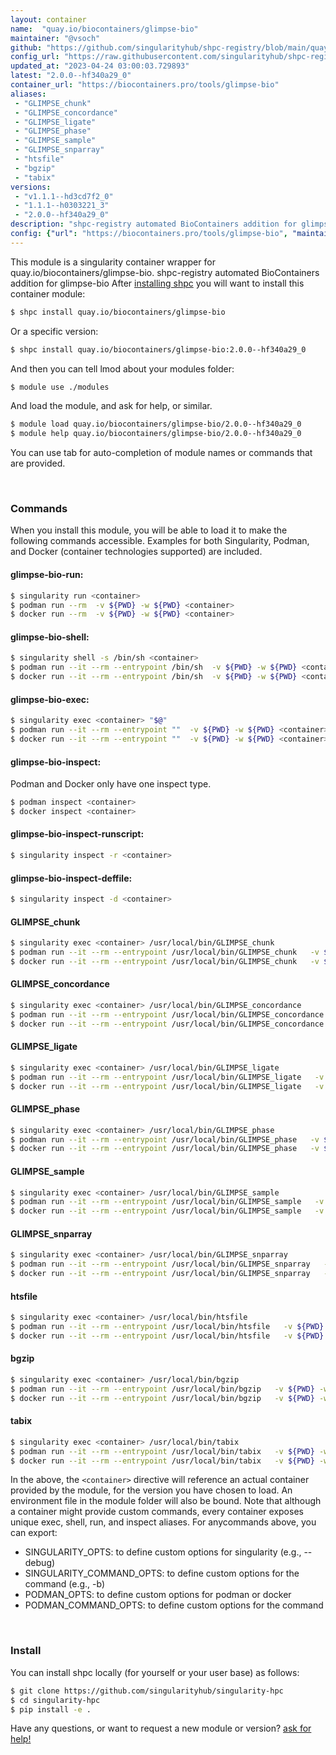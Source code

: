 ```yaml
---
layout: container
name:  "quay.io/biocontainers/glimpse-bio"
maintainer: "@vsoch"
github: "https://github.com/singularityhub/shpc-registry/blob/main/quay.io/biocontainers/glimpse-bio/container.yaml"
config_url: "https://raw.githubusercontent.com/singularityhub/shpc-registry/main/quay.io/biocontainers/glimpse-bio/container.yaml"
updated_at: "2023-04-24 03:00:03.729893"
latest: "2.0.0--hf340a29_0"
container_url: "https://biocontainers.pro/tools/glimpse-bio"
aliases:
 - "GLIMPSE_chunk"
 - "GLIMPSE_concordance"
 - "GLIMPSE_ligate"
 - "GLIMPSE_phase"
 - "GLIMPSE_sample"
 - "GLIMPSE_snparray"
 - "htsfile"
 - "bgzip"
 - "tabix"
versions:
 - "v1.1.1--hd3cd7f2_0"
 - "1.1.1--h0303221_3"
 - "2.0.0--hf340a29_0"
description: "shpc-registry automated BioContainers addition for glimpse-bio"
config: {"url": "https://biocontainers.pro/tools/glimpse-bio", "maintainer": "@vsoch", "description": "shpc-registry automated BioContainers addition for glimpse-bio", "latest": {"2.0.0--hf340a29_0": "sha256:7fdd7991f5d4374027df25b73c0b3ddf8de8b8e3562254dbd4aeff1d999794a6"}, "tags": {"v1.1.1--hd3cd7f2_0": "sha256:31ea0d60db8f22d95c3d6cc8c4ca3899e7c4ee659169a00b93ba7c0e0fd1a207", "1.1.1--h0303221_3": "sha256:bd344086b0116b07dfe588efa3fc9bb112ab5cd942409c9d18b1c733178f9bc5", "2.0.0--hf340a29_0": "sha256:7fdd7991f5d4374027df25b73c0b3ddf8de8b8e3562254dbd4aeff1d999794a6"}, "docker": "quay.io/biocontainers/glimpse-bio", "aliases": {"GLIMPSE_chunk": "/usr/local/bin/GLIMPSE_chunk", "GLIMPSE_concordance": "/usr/local/bin/GLIMPSE_concordance", "GLIMPSE_ligate": "/usr/local/bin/GLIMPSE_ligate", "GLIMPSE_phase": "/usr/local/bin/GLIMPSE_phase", "GLIMPSE_sample": "/usr/local/bin/GLIMPSE_sample", "GLIMPSE_snparray": "/usr/local/bin/GLIMPSE_snparray", "htsfile": "/usr/local/bin/htsfile", "bgzip": "/usr/local/bin/bgzip", "tabix": "/usr/local/bin/tabix"}}
---
```


This module is a singularity container wrapper for quay.io/biocontainers/glimpse-bio.
shpc-registry automated BioContainers addition for glimpse-bio
After [installing shpc](#install) you will want to install this container module:


```bash
$ shpc install quay.io/biocontainers/glimpse-bio
```

Or a specific version:

```bash
$ shpc install quay.io/biocontainers/glimpse-bio:2.0.0--hf340a29_0
```

And then you can tell lmod about your modules folder:

```bash
$ module use ./modules
```

And load the module, and ask for help, or similar.

```bash
$ module load quay.io/biocontainers/glimpse-bio/2.0.0--hf340a29_0
$ module help quay.io/biocontainers/glimpse-bio/2.0.0--hf340a29_0
```

You can use tab for auto-completion of module names or commands that are provided.

<br>

### Commands

When you install this module, you will be able to load it to make the following commands accessible.
Examples for both Singularity, Podman, and Docker (container technologies supported) are included.

#### glimpse-bio-run:

```bash
$ singularity run <container>
$ podman run --rm  -v ${PWD} -w ${PWD} <container>
$ docker run --rm  -v ${PWD} -w ${PWD} <container>
```

#### glimpse-bio-shell:

```bash
$ singularity shell -s /bin/sh <container>
$ podman run --it --rm --entrypoint /bin/sh  -v ${PWD} -w ${PWD} <container>
$ docker run --it --rm --entrypoint /bin/sh  -v ${PWD} -w ${PWD} <container>
```

#### glimpse-bio-exec:

```bash
$ singularity exec <container> "$@"
$ podman run --it --rm --entrypoint ""  -v ${PWD} -w ${PWD} <container> "$@"
$ docker run --it --rm --entrypoint ""  -v ${PWD} -w ${PWD} <container> "$@"
```

#### glimpse-bio-inspect:

Podman and Docker only have one inspect type.

```bash
$ podman inspect <container>
$ docker inspect <container>
```

#### glimpse-bio-inspect-runscript:

```bash
$ singularity inspect -r <container>
```

#### glimpse-bio-inspect-deffile:

```bash
$ singularity inspect -d <container>
```


#### GLIMPSE_chunk

```bash
$ singularity exec <container> /usr/local/bin/GLIMPSE_chunk
$ podman run --it --rm --entrypoint /usr/local/bin/GLIMPSE_chunk   -v ${PWD} -w ${PWD} <container> -c " $@"
$ docker run --it --rm --entrypoint /usr/local/bin/GLIMPSE_chunk   -v ${PWD} -w ${PWD} <container> -c " $@"
```


#### GLIMPSE_concordance

```bash
$ singularity exec <container> /usr/local/bin/GLIMPSE_concordance
$ podman run --it --rm --entrypoint /usr/local/bin/GLIMPSE_concordance   -v ${PWD} -w ${PWD} <container> -c " $@"
$ docker run --it --rm --entrypoint /usr/local/bin/GLIMPSE_concordance   -v ${PWD} -w ${PWD} <container> -c " $@"
```


#### GLIMPSE_ligate

```bash
$ singularity exec <container> /usr/local/bin/GLIMPSE_ligate
$ podman run --it --rm --entrypoint /usr/local/bin/GLIMPSE_ligate   -v ${PWD} -w ${PWD} <container> -c " $@"
$ docker run --it --rm --entrypoint /usr/local/bin/GLIMPSE_ligate   -v ${PWD} -w ${PWD} <container> -c " $@"
```


#### GLIMPSE_phase

```bash
$ singularity exec <container> /usr/local/bin/GLIMPSE_phase
$ podman run --it --rm --entrypoint /usr/local/bin/GLIMPSE_phase   -v ${PWD} -w ${PWD} <container> -c " $@"
$ docker run --it --rm --entrypoint /usr/local/bin/GLIMPSE_phase   -v ${PWD} -w ${PWD} <container> -c " $@"
```


#### GLIMPSE_sample

```bash
$ singularity exec <container> /usr/local/bin/GLIMPSE_sample
$ podman run --it --rm --entrypoint /usr/local/bin/GLIMPSE_sample   -v ${PWD} -w ${PWD} <container> -c " $@"
$ docker run --it --rm --entrypoint /usr/local/bin/GLIMPSE_sample   -v ${PWD} -w ${PWD} <container> -c " $@"
```


#### GLIMPSE_snparray

```bash
$ singularity exec <container> /usr/local/bin/GLIMPSE_snparray
$ podman run --it --rm --entrypoint /usr/local/bin/GLIMPSE_snparray   -v ${PWD} -w ${PWD} <container> -c " $@"
$ docker run --it --rm --entrypoint /usr/local/bin/GLIMPSE_snparray   -v ${PWD} -w ${PWD} <container> -c " $@"
```


#### htsfile

```bash
$ singularity exec <container> /usr/local/bin/htsfile
$ podman run --it --rm --entrypoint /usr/local/bin/htsfile   -v ${PWD} -w ${PWD} <container> -c " $@"
$ docker run --it --rm --entrypoint /usr/local/bin/htsfile   -v ${PWD} -w ${PWD} <container> -c " $@"
```


#### bgzip

```bash
$ singularity exec <container> /usr/local/bin/bgzip
$ podman run --it --rm --entrypoint /usr/local/bin/bgzip   -v ${PWD} -w ${PWD} <container> -c " $@"
$ docker run --it --rm --entrypoint /usr/local/bin/bgzip   -v ${PWD} -w ${PWD} <container> -c " $@"
```


#### tabix

```bash
$ singularity exec <container> /usr/local/bin/tabix
$ podman run --it --rm --entrypoint /usr/local/bin/tabix   -v ${PWD} -w ${PWD} <container> -c " $@"
$ docker run --it --rm --entrypoint /usr/local/bin/tabix   -v ${PWD} -w ${PWD} <container> -c " $@"
```



In the above, the `<container>` directive will reference an actual container provided
by the module, for the version you have chosen to load. An environment file in the
module folder will also be bound. Note that although a container
might provide custom commands, every container exposes unique exec, shell, run, and
inspect aliases. For anycommands above, you can export:

 - SINGULARITY_OPTS: to define custom options for singularity (e.g., --debug)
 - SINGULARITY_COMMAND_OPTS: to define custom options for the command (e.g., -b)
 - PODMAN_OPTS: to define custom options for podman or docker
 - PODMAN_COMMAND_OPTS: to define custom options for the command

<br>

### Install

You can install shpc locally (for yourself or your user base) as follows:

```bash
$ git clone https://github.com/singularityhub/singularity-hpc
$ cd singularity-hpc
$ pip install -e .
```

Have any questions, or want to request a new module or version? [ask for help!](https://github.com/singularityhub/singularity-hpc/issues)